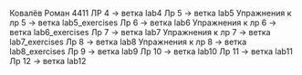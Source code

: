 Ковалёв Роман 4411
ЛР 4 -> ветка lab4
Лр 5 -> ветка lab5
Упражнения к лр 5 -> ветка lab5_exercises
Лр 6 -> ветка lab6
Упражнения к лр 6 -> ветка lab6_exercises
Лр 7 -> ветка lab7
Упражнения к лр 7 -> ветка lab7_exercises
Лр 8 -> ветка lab8
Упражнения к лр 8 -> ветка lab8_exercises
Лр 9 -> ветка lab9
Лр 10 -> ветка lab10
Лр 11 -> ветка lab11
Лр 12 -> ветка lab12
